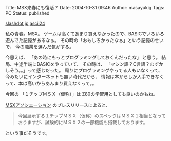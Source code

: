 Title: MSX来春にも復活？
Date: 2004-10-31 09:46
Author: masayukig
Tags: PC
Status: published

[slashdot.jp](http://slashdot.jp/articles/04/10/30/071251.shtml?topic=38)
[ascii24](http://ascii24.com/news/i/topi/article/2004/10/29/652296-000.html)

私の青春。MSX。
ゲームは高くてあまり買えなかったので、BASICでいろいろ遊んでた記憶があるなぁ。
その時の「おもしろかったなぁ」という記憶のせいで、
今の職業を選んだ気がする。

今思えば、
「あの時にもっとプログラミングしておくんだったな」
と思う。
結局、中途半端にBASICをやっていて、
その時は、
「マシン語？C言語？むずかしそう。。」って感じだった。
周りにプログラミングやってる人もいなくって、
今みたいにインターネットも無い時代だから、
情報は本からしか入手できなくって、本は高いからあんまり買えなくって。。

今回の
「１チップＭＳＸ（仮称）」は
Z80の学習用としても良いのかもね。

[MSXアソシエーション](http://www.msxa.fcm.co.jp/)
のプレスリリースによると、

> 今回展示する１チップＭＳＸ（仮称）のスペックはＭＳＸ１相当となっておりますが、試験的にＭＳＸ２の一部機能も搭載しております。

という事だそうです。
